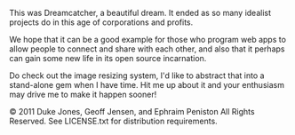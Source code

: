 This was Dreamcatcher, a beautiful dream. It ended as so many idealist projects do
in this age of corporations and profits.  

We hope that it can be a good example for those who program web apps to allow people to connect and
share with each other, and also that it perhaps can gain some new life in its open source incarnation.

Do check out the image resizing system, I'd like to abstract that into a stand-alone gem when I have time.
Hit me up about it and your enthusiasm may drive me to make it happen sooner!


© 2011 Duke Jones, Geoff Jensen, and Ephraim Peniston
All Rights Reserved.
See LICENSE.txt for distribution requirements.
